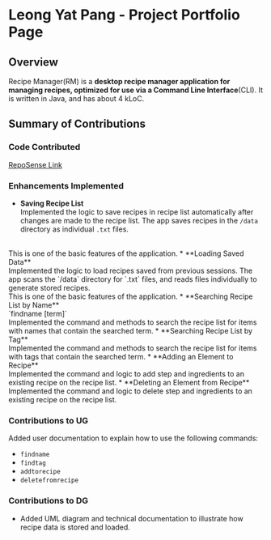 # Leong Yat Pang - Project Portfolio Page

## Overview
Recipe Manager(RM) is a <strong>desktop recipe manager application for managing recipes, 
optimized for use via a Command Line Interface</strong>(CLI). 
It is written in Java, and has about 4 kLoC.

## Summary of Contributions

### Code Contributed
[RepoSense Link](https://nus-cs2113-ay2223s2.github.io/tp-dashboard/?search=&sort=groupTitle&sortWithin=title&timeframe=commit&mergegroup=&groupSelect=groupByRepos&breakdown=true&checkedFileTypes=docs~functional-code~test-code~other&since=2023-02-17&tabOpen=true&tabType=authorship&tabAuthor=YatPang&tabRepo=AY2223S2-CS2113-F13-1%2Ftp%5Bmaster%5D&authorshipIsMergeGroup=false&authorshipFileTypes=docs~functional-code~test-code&authorshipIsBinaryFileTypeChecked=false&authorshipIsIgnoredFilesChecked=false)

### Enhancements Implemented
* **Saving Recipe List**<br>
Implemented the logic to save recipes in recipe list automatically after changes are made to the recipe list.
The app saves recipes in the `/data` directory as individual `.txt` files.
<br>
This is one of the basic features of the application.
* **Loading Saved Data**<br>
Implemented the logic to load recipes saved from previous sessions.
The app scans the `/data` directory for `.txt` files, 
and reads files individually to generate stored recipes.
<br>
This is one of the basic features of the application.
* **Searching Recipe List by Name**<br>
`findname [term]`<br>
Implemented the command and methods to search the recipe list for items with names that contain the searched term.
* **Searching Recipe List by Tag**<br>
Implemented the command and methods to search the recipe list for items with tags that contain the searched term.
* **Adding an Element to Recipe**<br>
Implemented the command and logic to add step and ingredients to an existing recipe on the recipe list.
* **Deleting an Element from Recipe**<br>
  Implemented the command and logic to delete step and ingredients to an existing recipe on the recipe list.

### Contributions to UG
Added user documentation to explain how to use the following commands:
* `findname`
* `findtag`
* `addtorecipe`
* `deletefromrecipe`

### Contributions to DG
* Added UML diagram and technical documentation to illustrate how recipe data is stored and loaded.